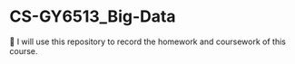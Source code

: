# CS-GY6513_Big-Data
🤔 I will use this repository to record the homework and coursework of this course.
